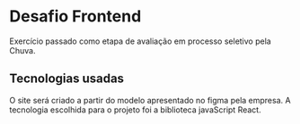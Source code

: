 # Desafio Frontend

Exercício passado como etapa de avaliação em processo seletivo pela Chuva.

## Tecnologias usadas
O site será criado a partir do modelo apresentado no figma pela empresa. A tecnologia escolhida para o projeto foi a biblioteca javaScript React.

